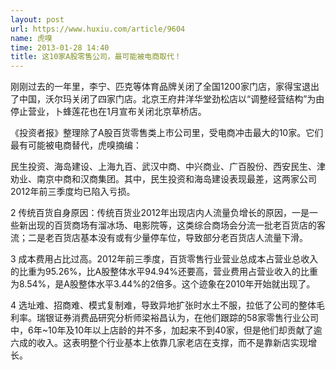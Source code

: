 ```yaml
---
layout: post
url: https://www.huxiu.com/article/9604
name: 虎嗅
time: 2013-01-28 14:40
title: 这10家A股零售公司，最可能被电商取代！
---
```

刚刚过去的一年里，李宁、匹克等体育品牌关闭了全国1200家门店，家得宝退出了中国，沃尔玛关闭了四家门店。北京王府井洋华堂劲松店以“调整经营结构”为由停止营业，卜蜂莲花也在1月宣布关闭北京草桥店。

《投资者报》整理除了A股百货零售类上市公司里，受电商冲击最大的10家。它们最有可能被电商替代，虎嗅摘编：

民生投资、海岛建设、上海九百、武汉中商、中兴商业、广百股份、西安民生、津劝业、南京中商和汉商集团。其中，民生投资和海岛建设表现最差，这两家公司2012年前三季度均已陷入亏损。

2 传统百货自身原因：传统百货业2012年出现店内人流量负增长的原因，一是一些新出现的百货商场有溜冰场、电影院等，这类综合商场会分流一批老百货店的客流；二是老百货店基本没有或有少量停车位，导致部分老百货店人流量下滑。

3 成本费用占比过高。2012年前三季度，百货零售行业营业总成本占营业总收入的比重为95.26%，比A股整体水平94.94%还要高，营业费用占营业收入的比重为8.54%，是A股整体水平3.44%的2倍多。这个迹象在2010年开始就出现了。

4 选址难、招商难、模式复制难，导致异地扩张时水土不服，拉低了公司的整体毛利率。瑞银证券消费品研究分析师梁裕昌认为，在他们跟踪的58家零售行业公司中，6年~10年及10年以上店龄的并不多，加起来不到40家，但是他们却贡献了逾六成的收入。这表明整个行业基本上依靠几家老店在支撑，而不是靠新店实现增长。

